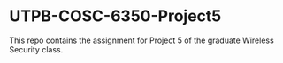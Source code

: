 # UTPB-COSC-6350-Project5
This repo contains the assignment for Project 5 of the graduate Wireless Security class.
